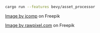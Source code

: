 
```sh
cargo run --features bevy/asset_processor
```

[Image by jcomp](https://www.freepik.com/free-vector/marbles-balls-set_12953017.htm#page=3&query=ice%20ball%20sprite&position=2&from_view=search&track=ais&uuid=214dba4e-67dd-4208-a3a9-3518463a866d) on Freepik

[Image by rawpixel.com](https://www.freepik.com/free-vector/grid-pattern-background-minimal-black-white-simple-design-vector_20170457.htm#query=grid%20texture&position=10&from_view=search&track=ais&uuid=4b989394-6fc6-447b-ba7b-008eec6c9cc5) on Freepik
